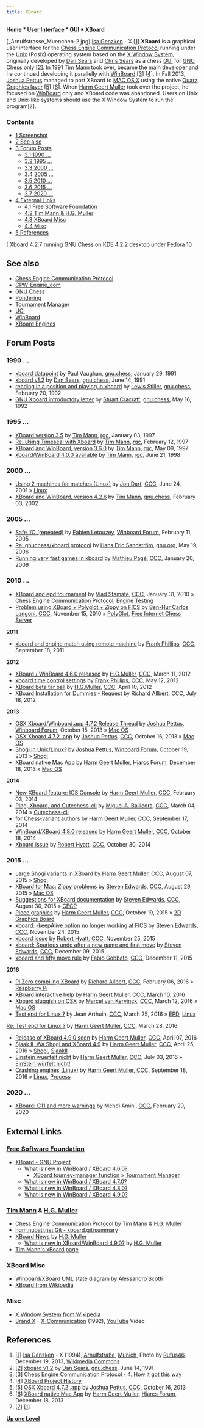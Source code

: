 ```yaml
---
title: XBoard
---
```

**[Home](Home "Home") \* [User Interface](User_Interface "User Interface") \* [GUI](GUI "GUI") \* XBoard**



[_Arnulfstrasse_Muenchen-2.jpg) [Isa Genzken](Category:Isa_Genzken "Category:Isa Genzken") - X <a id="cite-note-1" href="#cite-ref-1">[1]</a>
**XBoard** is a graphical user interface for the [Chess Engine Communication Protocol](Chess_Engine_Communication_Protocol "Chess Engine Communication Protocol") running under the [Unix](Unix "Unix") (Posix) operating system based on the [X Window System](https://en.wikipedia.org/wiki/X_Window_System), originally developed by [Dan Sears](index.php?title=Dan_Sears&action=edit&redlink=1 "Dan Sears (page does not exist)") and [Chris Sears](index.php?title=Chris_Sears&action=edit&redlink=1 "Chris Sears (page does not exist)") as a chess [GUI](GUI "GUI") for [GNU Chess](GNU_Chess "GNU Chess") only <a id="cite-note-2" href="#cite-ref-2">[2]</a>. In 1991 [Tim Mann](Tim_Mann "Tim Mann") took over, became the main developer and he continued developing it parallelly with [WinBoard](WinBoard "WinBoard") <a id="cite-note-3" href="#cite-ref-3">[3]</a> <a id="cite-note-4" href="#cite-ref-4">[4]</a>. In Fall 2013, [Joshua Pettus](index.php?title=Joshua_Pettus&action=edit&redlink=1 "Joshua Pettus (page does not exist)") managed to port XBoard to [MAC OS X](Mac_OS "Mac OS") using the native [Quarz Graphics layer](https://en.wikipedia.org/wiki/Quartz_%28graphics_layer%29) <a id="cite-note-5" href="#cite-ref-5">[5]</a> <a id="cite-note-6" href="#cite-ref-6">[6]</a>. When [Harm Geert Muller](Harm_Geert_Muller "Harm Geert Muller") took over the project, he focused on [WinBoard](WinBoard "WinBoard") only and XBoard code was abandoned. Users on Unix and Unix-like systems should use the X Window System to run the program<a id="cite-note-7" href="#cite-ref-7">[7]</a>.



### Contents


* [1 Screenshot](#screenshot)
* [2 See also](#see-also)
* [3 Forum Posts](#forum-posts)
	+ [3.1 1990 ...](#1990-...)
	+ [3.2 1995 ...](#1995-...)
	+ [3.3 2000 ...](#2000-...)
	+ [3.4 2005 ...](#2005-...)
	+ [3.5 2010 ...](#2010-...)
	+ [3.6 2015 ...](#2015-...)
	+ [3.7 2020 ...](#2020-...)
* [4 External Links](#external-links)
	+ [4.1 Free Software Foundation](#free-software-foundation)
	+ [4.2 Tim Mann & H.G. Muller](#tim-mann-.26-h.g.-muller)
	+ [4.3 XBoard Misc](#xboard-misc)
	+ [4.4 Misc](#misc)
* [5 References](#references)






[
Xboard 4.2.7 running [GNU Chess](GNU_Chess "GNU Chess") on [KDE 4.2.2](https://en.wikipedia.org/wiki/KDE_Software_Compilation_4) desktop under [Fedora 10](Linux#Fedora "Linux")



## See also


* [Chess Engine Communication Protocol](Chess_Engine_Communication_Protocol "Chess Engine Communication Protocol")
* [CPW-Engine\_com](CPW-Engine_com "CPW-Engine com")
* [GNU Chess](GNU_Chess "GNU Chess")
* [Pondering](Pondering "Pondering")
* [Tournament Manager](Tournament_Manager "Tournament Manager")
* [UCI](UCI "UCI")
* [WinBoard](WinBoard "WinBoard")
* [XBoard Engines](Category:XBoard "Category:XBoard")


## Forum Posts


### 1990 ...


* [xboard datapoint](http://groups.google.com/group/gnu.chess/browse_frm/thread/40206c9937414b0d) by Paul Vaughan, [gnu.chess](GNU_Chess#NewsGroup "GNU Chess"), January 29, 1991
* [xboard v1.2](http://groups.google.com/group/gnu.chess/browse_frm/thread/28d5826a078d091d) by [Dan Sears](index.php?title=Dan_Sears&action=edit&redlink=1 "Dan Sears (page does not exist)"), [gnu.chess](GNU_Chess#NewsGroup "GNU Chess"), June 14, 1991
* [reading in a position and playing in xboard](http://groups.google.com/group/gnu.chess/browse_frm/thread/4dc93bfa82e41a08) by [Lewis Stiller](Lewis_Stiller "Lewis Stiller"), [gnu.chess](GNU_Chess#NewsGroup "GNU Chess"), February 20, 1992
* [GNU Xboard introductory letter](http://groups.google.com/group/gnu.chess/browse_frm/thread/c07cc9102c2a203a) by [Stuart Cracraft](Stuart_Cracraft "Stuart Cracraft"), [gnu.chess](GNU_Chess#NewsGroup "GNU Chess"), May 16, 1992


### 1995 ...


* [XBoard version 3.5](https://groups.google.com/d/msg/rec.games.chess.misc/BgXV_CGInV4/qyLpVSnsZA8J) by [Tim Mann](Tim_Mann "Tim Mann"), [rgc](Computer_Chess_Forums "Computer Chess Forums"), January 03, 1997
* [Re: Using Timeseal with Xboard](https://groups.google.com/d/msg/rec.games.chess.misc/YvHDuxj4pXU/6VQpE8wK9vMJ) by [Tim Mann](Tim_Mann "Tim Mann"), [rgc](Computer_Chess_Forums "Computer Chess Forums"), February 12, 1997
* [XBoard and WinBoard, version 3.6.0](https://groups.google.com/d/msg/rec.games.chess.misc/M-NkXvEu1DM/XeESczC85o0J) by [Tim Mann](Tim_Mann "Tim Mann"), [rgc](Computer_Chess_Forums "Computer Chess Forums"), May 09, 1997
* [xboard/WinBoard 4.0.0 available](https://groups.google.com/d/msg/rec.games.chess.misc/mavUOiKKADQ/a-jCSNDL9fUJ) by [Tim Mann](Tim_Mann "Tim Mann"), [rgc](Computer_Chess_Forums "Computer Chess Forums"), June 21, 1998


### 2000 ...


* [Using 2 machines for matches (Linux)](https://www.stmintz.com/ccc/index.php?id=176716) by [Jon Dart](Jon_Dart "Jon Dart"), [CCC](CCC "CCC"), June 24, 2001 » [Linux](Linux "Linux")
* [XBoard and WinBoard, version 4.2.6](https://groups.google.com/d/msg/gnu.chess/ZKLLnOtAx5Q/8wjhT7BcpzoJ) by [Tim Mann](Tim_Mann "Tim Mann"), [gnu.chess](GNU_Chess#NewsGroup "GNU Chess"), February 03, 2002


### 2005 ...


* [Safe I/O (repeated)](http://www.open-aurec.com/wbforum/viewtopic.php?f=4&t=1622) by [Fabien Letouzey](Fabien_Letouzey "Fabien Letouzey"), [Winboard Forum](Computer_Chess_Forums "Computer Chess Forums"), February 11, 2005
* [Re: gnuchess/xboard protocol](http://lists.gnu.org/archive/html/info-gnu-chess/2006-05/msg00004.html) by [Hans Eric Sandström](index.php?title=Hans_Eric_Sandstr%C3%B6m&action=edit&redlink=1 "Hans Eric Sandström (page does not exist)"), [gnu.org](GNU_Chess#NewsGroup "GNU Chess"), May 19, 2006
* [Running very fast games in xboard](http://www.talkchess.com/forum/viewtopic.php?t=26130) by [Mathieu Pagé](Mathieu_Pag%C3%A9 "Mathieu Pagé"), [CCC](CCC "CCC"), January 20, 2009


### 2010 ...


* [XBoard and epd tournament](http://www.talkchess.com/forum/viewtopic.php?t=32254) by [Vlad Stamate](Vlad_Stamate "Vlad Stamate"), [CCC](CCC "CCC"), January 31, 2010 » [Chess Engine Communication Protocol](Chess_Engine_Communication_Protocol "Chess Engine Communication Protocol"), [Engine Testing](Engine_Testing "Engine Testing")
* [Problem using XBoard + Polyglot + Zippy on FICS](http://www.talkchess.com/forum/viewtopic.php?t=36722) by [Ben-Hur Carlos Langoni](Ben-Hur_Carlos_Vieira_Langoni_Junior "Ben-Hur Carlos Vieira Langoni Junior"), [CCC](CCC "CCC"), November 15, 2010 » [PolyGlot](PolyGlot "PolyGlot"), [Free Internet Chess Server](index.php?title=Free_Internet_Chess_Server&action=edit&redlink=1 "Free Internet Chess Server (page does not exist)")


**2011**



* [xboard and engine match using remote machine](http://www.talkchess.com/forum/viewtopic.php?t=40448) by [Frank Phillips](Frank_Phillips "Frank Phillips"), [CCC](CCC "CCC"), September 18, 2011


**2012**



* [XBoard / WinBoard 4.6.0 released](http://www.talkchess.com/forum/viewtopic.php?t=42834) by [H.G.Muller](Harm_Geert_Muller "Harm Geert Muller"), [CCC](CCC "CCC"), March 11, 2012
* [xboard time control settings](http://www.talkchess.com/forum/viewtopic.php?t=43674) by [Frank Phillips](Frank_Phillips "Frank Phillips"), [CCC](CCC "CCC"), May 12, 2012
* [XBoard beta tar ball](http://www.talkchess.com/forum/viewtopic.php?t=43241) by [H.G.Muller](Harm_Geert_Muller "Harm Geert Muller"), [CCC](CCC "CCC"), April 10, 2012
* [XBoard Installation for Dummies - Request](http://www.talkchess.com/forum/viewtopic.php?t=44490) by [Richard Allbert](Richard_Allbert "Richard Allbert"), [CCC](CCC "CCC"), July 18, 2012


**2013**



* [OSX Xboard/Winboard.app 4.7.2 Release Thread](http://www.open-aurec.com/wbforum/viewtopic.php?f=19&t=52964) by [Joshua Pettus](index.php?title=Joshua_Pettus&action=edit&redlink=1 "Joshua Pettus (page does not exist)"), [Winboard Forum](Computer_Chess_Forums "Computer Chess Forums"), October 15, 2013 » [Mac OS](Mac_OS "Mac OS")
* [OSX Xboard 4.7.2 .app](http://www.talkchess.com/forum/viewtopic.php?t=49729) by [Joshua Pettus](index.php?title=Joshua_Pettus&action=edit&redlink=1 "Joshua Pettus (page does not exist)"), [CCC](CCC "CCC"), October 16, 2013 » [Mac OS](Mac_OS "Mac OS")
* [Shogi in Unix/Linux?](http://www.open-aurec.com/wbforum/viewtopic.php?f=19&t=52967) by [Joshua Pettus](index.php?title=Joshua_Pettus&action=edit&redlink=1 "Joshua Pettus (page does not exist)"), [Winboard Forum](Computer_Chess_Forums "Computer Chess Forums"), October 19, 2013 » [Shogi](Shogi "Shogi")
* [XBoard native Mac App](http://hiarcs.net/forums/viewtopic.php?t=6492) by [Harm Geert Muller](Harm_Geert_Muller "Harm Geert Muller"), [Hiarcs Forum](Computer_Chess_Forums "Computer Chess Forums"), December 18, 2013 » [Mac OS](Mac_OS "Mac OS")


**2014**



* [New XBoard feature: ICS Console](http://www.talkchess.com/forum/viewtopic.php?t=51154) by [Harm Geert Muller](Harm_Geert_Muller "Harm Geert Muller"), [CCC](CCC "CCC"), February 03, 2014
* [Ping, Xboard, and Cutechess-cli](http://www.talkchess.com/forum/viewtopic.php?t=51495) by [Miguel A. Ballicora](Miguel_A._Ballicora "Miguel A. Ballicora"), [CCC](CCC "CCC"), March 04, 2014 » [Cutechess-cli](Cutechess-cli "Cutechess-cli")
* [for Chess-variant authors](http://www.talkchess.com/forum/viewtopic.php?t=53734) by [Harm Geert Muller](Harm_Geert_Muller "Harm Geert Muller"), [CCC](CCC "CCC"), September 17, 2014
* [WinBoard/XBoard 4.8.0 released](http://www.talkchess.com/forum/viewtopic.php?t=54084) by [Harm Geert Muller](Harm_Geert_Muller "Harm Geert Muller"), [CCC](CCC "CCC"), October 18, 2014
* [Xboard issue](http://www.talkchess.com/forum/viewtopic.php?t=54196) by [Robert Hyatt](Robert_Hyatt "Robert Hyatt"), [CCC](CCC "CCC"), October 30, 2014


### 2015 ...


* [Large Shogi variants in XBoard](http://www.talkchess.com/forum/viewtopic.php?t=57203) by [Harm Geert Muller](Harm_Geert_Muller "Harm Geert Muller"), [CCC](CCC "CCC"), August 07, 2015 » [Shogi](Shogi "Shogi")
* [XBoard for Mac: Zippy problems](http://www.talkchess.com/forum/viewtopic.php?t=57430) by [Steven Edwards](Steven_Edwards "Steven Edwards"), [CCC](CCC "CCC"), August 29, 2015 » [Mac OS](Mac_OS "Mac OS")
* [Suggestions for XBoard documentation](http://www.talkchess.com/forum/viewtopic.php?t=57446) by [Steven Edwards](Steven_Edwards "Steven Edwards"), [CCC](CCC "CCC"), August 30, 2015 » [CECP](Chess_Engine_Communication_Protocol "Chess Engine Communication Protocol")
* [Piece graphics](http://www.talkchess.com/forum/viewtopic.php?t=57995) by [Harm Geert Muller](Harm_Geert_Muller "Harm Geert Muller"), [CCC](CCC "CCC"), October 19, 2015 » [2D Graphics Board](2D_Graphics_Board "2D Graphics Board")
* [xboard: -keepAlive option no longer working at FICS](http://www.talkchess.com/forum/viewtopic.php?t=58342) by [Steven Edwards](Steven_Edwards "Steven Edwards"), [CCC](CCC "CCC"), November 24, 2015
* [xboard issue](http://www.talkchess.com/forum/viewtopic.php?t=58360) by [Robert Hyatt](Robert_Hyatt "Robert Hyatt"), [CCC](CCC "CCC"), November 25, 2015
* [xboard: Spurious undo after a new game and first move](http://www.talkchess.com/forum/viewtopic.php?t=58535) by [Steven Edwards](Steven_Edwards "Steven Edwards"), [CCC](CCC "CCC"), December 09, 2015
* [xboard and fifty move rule](http://www.talkchess.com/forum3/viewtopic.php?f=7&t=58556) by [Fabio Gobbato](Fabio_Gobbato "Fabio Gobbato"), [CCC](CCC "CCC"), December 11, 2015


**2016**



* [Pi Zero compiling XBoard](http://www.talkchess.com/forum/viewtopic.php?t=59173) by [Richard Allbert](Richard_Allbert "Richard Allbert"), [CCC](CCC "CCC"), February 06, 2016 » [Raspberry Pi](Raspberry_Pi "Raspberry Pi")
* [XBoard interactive help](http://www.talkchess.com/forum/viewtopic.php?t=59468) by [Harm Geert Muller](Harm_Geert_Muller "Harm Geert Muller"), [CCC](CCC "CCC"), March 10, 2016
* [Xboard sluggish on OSX](http://www.talkchess.com/forum/viewtopic.php?t=59495) by [Marcel van Kervinck](Marcel_van_Kervinck "Marcel van Kervinck"), [CCC](CCC "CCC"), March 12, 2016 » [Mac OS](Mac_OS "Mac OS")
* [Test epd for Linux ?](http://www.talkchess.com/forum/viewtopic.php?t=59633) by Jean Arthuin, [CCC](CCC "CCC"), March 25, 2016 » [EPD](Extended_Position_Description "Extended Position Description"), [Linux](Linux "Linux")


 [Re: Test epd for Linux ?](http://www.talkchess.com/forum/viewtopic.php?t=59633&start=39) by [Harm Geert Muller](Harm_Geert_Muller "Harm Geert Muller"), [CCC](CCC "CCC"), March 28, 2016
* [Release of XBoard 4.9.0 soon](http://www.talkchess.com/forum/viewtopic.php?t=59784) by [Harm Geert Muller](Harm_Geert_Muller "Harm Geert Muller"), [CCC](CCC "CCC"), April 07, 2016
* [Sjaak II, Wa Shogi and XBoard 4.9](http://www.talkchess.com/forum/viewtopic.php?t=59955) by [Harm Geert Muller](Harm_Geert_Muller "Harm Geert Muller"), [CCC](CCC "CCC"), April 25, 2016 » [Shogi](Shogi "Shogi"), [SjaakII](Sjaak_(Glebbeek) "Sjaak (Glebbeek)")
* [Einstein wuerfelt nicht](http://www.talkchess.com/forum/viewtopic.php?t=60688) by [Harm Geert Muller](Harm_Geert_Muller "Harm Geert Muller"), [CCC](CCC "CCC"), July 03, 2016 » [EinStein würfelt nicht!](EinStein_w%C3%BCrfelt_nicht! "EinStein würfelt nicht!")
* [Crashing engines (Linux)](http://www.talkchess.com/forum/viewtopic.php?t=61465) by [Harm Geert Muller](Harm_Geert_Muller "Harm Geert Muller"), [CCC](CCC "CCC"), September 18, 2016 » [Linux](Linux "Linux"), [Process](Process "Process")


### 2020 ...


* [XBoard: C11 and more warnings](http://www.talkchess.com/forum3/viewtopic.php?f=7&t=73229) by Mehdi Amini, [CCC](CCC "CCC"), February 29, 2020


## External Links


### [Free Software Foundation](Free_Software_Foundation "Free Software Foundation")


* [XBoard - GNU Project](https://www.gnu.org/software/xboard/)
	+ [What is new in WinBoard / XBoard 4.6.0?](https://www.gnu.org/software/xboard/whats_new/4.6.0/index.html)
		- [XBoard tourney-manager function](https://www.gnu.org/software/xboard/whats_new/4.6.0/TM.html) » [Tournament Manager](Tournament_Manager "Tournament Manager")
	+ [What is new in WinBoard / XBoard 4.7.0?](https://www.gnu.org/software/xboard/whats_new/4.7.0/index.html)
	+ [What is new in WinBoard / XBoard 4.8.0?](https://www.gnu.org/software/xboard/whats_new/4.8.0/index.html)
	+ [What is new in WinBoard / XBoard 4.9.0?](https://www.gnu.org/software/xboard/whats_new/4.9.0/index.html)


### [Tim Mann](Tim_Mann "Tim Mann") & [H.G. Muller](Harm_Geert_Muller "Harm Geert Muller")


* [Chess Engine Communication Protocol](http://home.hccnet.nl/h.g.muller/engine-intf.html) by [Tim Mann](Tim_Mann "Tim Mann") & [H.G. Muller](Harm_Geert_Muller "Harm Geert Muller")
* [hgm.nubati.net Git - xboard.git/summary](http://hgm.nubati.net/cgi-bin/gitweb.cgi?p=xboard.git;a=summary)
* [XBoard News](http://hgm.nubati.net/news.html) by [H.G. Muller](Harm_Geert_Muller "Harm Geert Muller")
	+ [What is new in XBoard/WinBoard 4.9.0?](http://hgm.nubati.net/XB-4.9.0/) by [H.G. Muller](Harm_Geert_Muller "Harm Geert Muller")
* [Tim Mann's xBoard page](http://www.tim-mann.org/xboard.html)


### XBoard Misc


* [Winboard/XBoard UML state diagram](http://walkofmind.com/programming/chess/xboard.htm) by [Alessandro Scotti](Alessandro_Scotti "Alessandro Scotti")
* [XBoard from Wikipedia](https://en.wikipedia.org/wiki/XBoard)


### Misc


* [X Window System from Wikipedia](https://en.wikipedia.org/wiki/X_Window_System)
* [Brand X](Category:Brand_X "Category:Brand X") - [X-Communication](https://en.wikipedia.org/wiki/X-Communication) (1992), [YouTube](https://en.wikipedia.org/wiki/YouTube) Video


 
## References


1. <a id="cite-ref-1" href="#cite-note-1">[1]</a> [Isa Genzken](Category:Isa_Genzken "Category:Isa Genzken") - X (1994), [Arnulfstraße](https://en.wikipedia.org/wiki/Arnulfstra%C3%9Fe), [Munich](https://en.wikipedia.org/wiki/Munich), Photo by [Rufus46](https://commons.wikimedia.org/wiki/User:Rufus46), December 19, 2013, [Wikimedia Commons](https://en.wikipedia.org/wiki/Wikimedia_Commons)
2. <a id="cite-ref-2" href="#cite-note-2">[2]</a> [xboard v1.2](http://groups.google.com/group/gnu.chess/browse_frm/thread/28d5826a078d091d) by [Dan Sears](index.php?title=Dan_Sears&action=edit&redlink=1 "Dan Sears (page does not exist)"), [gnu.chess](GNU_Chess#NewsGroup "GNU Chess"), June 14, 1991
3. <a id="cite-ref-3" href="#cite-note-3">[3]</a> [Chess Engine Communication Protocol - 4. How it got this way](http://home.hccnet.nl/h.g.muller/engine-intf.html#4)
4. <a id="cite-ref-4" href="#cite-note-4">[4]</a> [XBoard Project History](http://tim-mann.org/history.html)
5. <a id="cite-ref-5" href="#cite-note-5">[5]</a> [OSX Xboard 4.7.2 .app](http://www.talkchess.com/forum/viewtopic.php?t=49729) by [Joshua Pettus](index.php?title=Joshua_Pettus&action=edit&redlink=1 "Joshua Pettus (page does not exist)"), [CCC](CCC "CCC"), October 16, 2013
6. <a id="cite-ref-6" href="#cite-note-6">[6]</a> [XBoard native Mac App](http://hiarcs.net/forums/viewtopic.php?t=6492) by [Harm Geert Muller](Harm_Geert_Muller "Harm Geert Muller"), [Hiarcs Forum](Computer_Chess_Forums "Computer Chess Forums"), December 18, 2013
7. <a id="cite-ref-7" href="#cite-note-7">[7]</a> [[1]](https://www.gnu.org/software/xboard/)

**[Up one Level](GUI "GUI")**







 
